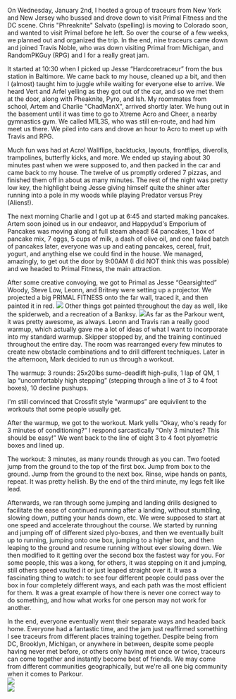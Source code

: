 On Wednesday, January 2nd, I hosted a group of traceurs from New York and New Jersey who bussed and drove down to visit Primal Fitness and the DC scene. Chris "Phreaknite" Salvato (spelling) is moving to Colorado soon, and wanted to visit Primal before he left. So over the course of a few weeks, we planned out and organized the trip. In the end, nine traceurs came down and joined Travis Noble, who was down visiting Primal from Michigan, and RandomPKGuy (RPG) and I for a really great jam.

It started at 10:30 when I picked up Jesse “Hardcoretraceur” from the bus station in Baltimore. We came back to my house, cleaned up a bit, and then I (almost) taught him to juggle while waiting for everyone else to arrive. We heard Vert and Arfel yelling as they got out of the car, and so we met them at the door, along with Pheaknite, Pyro, and Ish. My roommates from school, Artem and Charlie "ChadManX", arrived shortly later. We hung out in the basement until it was time to go to Xtreme Acro and Cheer, a nearby gymnastics gym. We called M1L3S, who was still en-route, and had him meet us there. We piled into cars and drove an hour to Acro to meet up with Travis and RPG.

Much fun was had at Acro! Wallflips, backtucks, layouts, frontflips, diverolls, trampolines, butterfly kicks, and more. We ended up staying about 30 minutes past when we were supposed to, and then packed in the car and came back to my house. The twelve of us promptly ordered 7 pizzas, and finished them off in about as many minutes. The rest of the night was pretty low key, the highlight being Jesse giving himself quite the shiner after running into a pole in my woods while playing Predator versus Prey (Aliens!).

The next morning Charlie and I got up at 6:45 and started making pancakes. Artem soon joined us in our endeavor, and Happydud's Emporium of Pancakes was moving along at full steam ahead! 64 pancakes, 1 box of pancake mix, 7 eggs, 5 cups of milk, a dash of olive oil, and one failed batch of pancakes later, everyone was up and eating pancakes, cereal, fruit, yogurt, and anything else we could find in the house. We managed, amazingly, to get out the door by 9:00AM (I did NOT think this was possible) and we headed to Primal Fitness, the main attraction.

After some creative convoying, we got to Primal as Jesse “Gearsighted” Woody, Steve Low, Leonn, and Britney were setting up a projector. We projected a big PRIMAL FITNESS onto the far wall, traced it, and then painted it in red. ![](http://www.zaccohn.com/pics/nypkprimal/s_primalpaint.jpg) Other things got painted throughout the day as well, like the spiderweb, and a recreation of a Banksy. ![](http://www.zaccohn.com/pics/nypkprimal/s_charliebanksy.jpg)As far as the Parkour went, it was pretty awesome, as always. Leonn and Travis ran a really good warmup, which actually gave me a lot of ideas of what I want to incorporate into my standard warmup. Skipper stopped by, and the training continued throughout the entire day. The room was rearranged every few minutes to create new obstacle combinations and to drill different techniques. Later in the afternoon, Mark decided to run us through a workout.

The warmup: 3 rounds: 25x20lbs sumo-deadlift high-pulls, 1 lap of QM, 1 lap “uncomfortably high stepping” (stepping through a line of 3 to 4 foot boxes), 10 decline pushups.

I'm still convinced that Crossfit style “warmups” are equivilent to the workouts that some people usually get.

After the warmup, we got to the workout. Mark yells “Okay, who's ready for 3 minutes of conditioning?” I respond sarcastically “Only 3 minutes? This should be easy!” We went back to the line of eight 3 to 4 foot plyometric boxes and lined up.

The workout: 3 minutes, as many rounds through as you can. Two footed jump from the ground to the top of the first box. Jump from box to the ground. Jump from the ground to the next box. Rinse, wipe hands on pants, repeat. It was pretty hellish. By the end of the third minute, my legs felt like lead.

Afterwards, we ran through some jumping and landing drills designed to facilitate the ease of continued running after a landing, without stumbling, slowing down, putting your hands down, etc. We were supposed to start at one speed and accelerate throughout the course. We started by running and jumping off of different sized plyo-boxes, and then we eventually built up to running, jumping onto one box, jumping to a higher box, and then leaping to the ground and resume running without ever slowing down. We then modified to it getting over the second box the fastest way for you. For some people, this was a kong, for others, it was stepping on it and jumping, still others speed vaulted it or just leaped straight over it. It was a fascinating thing to watch: to see four different people could pass over the box in four completely different ways, and each path was the most efficient for them. It was a great example of how there is never one correct way to do something, and how what works for one person may not work for another.

In the end, everyone eventually went their separate ways and headed back home. Everyone had a fantastic time, and the jam just reaffirmed something I see traceurs from different places training together. Despite being from DC, Brooklyn, Michigan, or anywhere in between, despite some people having never met before, or others only having met once or twice, traceurs can come together and instantly become best of friends. We may come from different communities geographically, but we're all one big community when it comes to Parkour.  
![](http://www.zaccohn.com/pics/nypkprimal/s_primal.jpg)  
![](http://www.zaccohn.com/pics/nypkprimal/s_group.jpg)